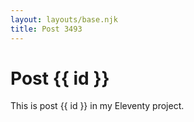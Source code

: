 ```yaml
---
layout: layouts/base.njk
title: Post 3493
---
```


# Post {{ id }}

This is post {{ id }} in my Eleventy project.
